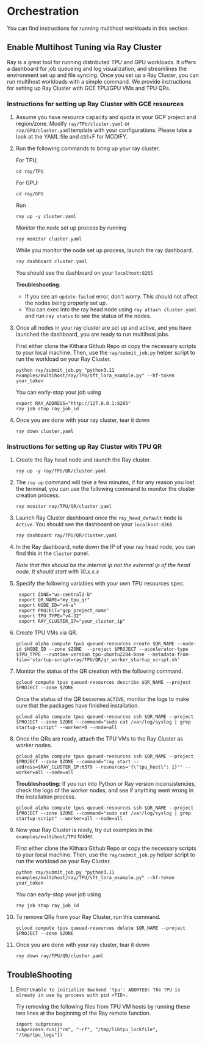 # Orchestration

You can find instructions for running multihost workloads in this section.

## Enable Multihost Tuning via Ray Cluster

Ray is a great tool for running distributed TPU and GPU workloads. It offers a dashboard for job queueing and log visualization, and streamlines the environment set up and file syncing. Once you set up a Ray Cluster, you can run multihost workloads with a simple command. We provide instructions for setting up Ray Cluster with GCE TPU/GPU VMs and TPU QRs.

### Instructions for setting up Ray Cluster with GCE resources

1. Assume you have resource capacity and quota in your GCP project and region/zone. Modify `ray/TPU/cluster.yaml` or `ray/GPU/cluster.yaml`template with your configurations. Please take a look at the YAML file and ctrl+F for MODIFY.

2. Run the following commands to bring up your ray cluster.

   For TPU,

   ```
   cd ray/TPU
   ```

   For GPU:

   ```
   cd ray/GPU
   ```

   Run

   ```
   ray up -y cluster.yaml
   ```

   Monitor the node set up process by running

   ```
   ray monitor cluster.yaml
   ```

   While you monitor the node set up process, launch the ray dashboard.

   ```
   ray dashboard cluster.yaml
   ```

   You should see the dashboard on your `localhost:8265`

   **Troubleshooting**:

   - If you see an `update-failed` error, don't worry. This should not affect the nodes being properly set up.
   - You can exec into the ray head node using `ray attach cluster.yaml` and run `ray status` to see the status of the nodes.

3. Once all nodes in your ray cluster are set up and active, and you have launched the dashboard, you are ready to run multihost jobs.

   First either clone the Kithara Github Repo or copy the necessary scripts to your local machine.
   Then, use the `ray/submit_job.py` helper script to run the workload on your Ray Cluster.

   ```
   python ray/submit_job.py "python3.11 examples/multihost/ray/TPU/sft_lora_example.py" --hf-token your_token
   ```

   You can early-stop your job using

   ```
   export RAY_ADDRESS="http://127.0.0.1:8265"
   ray job stop ray_job_id
   ```

4. Once you are done with your ray cluster, tear it down

   `ray down cluster.yaml`

### Instructions for setting up Ray Cluster with TPU QR

1. Create the Ray head node and launch the Ray cluster.
   ```
   ray up -y ray/TPU/QR/cluster.yaml
   ```
2. The `ray up` command will take a few minutes, if for any reason you lost the terminal,
   you can use the following command to monitor the cluster creation process.
   ```
   ray monitor ray/TPU/QR/cluster.yaml
   ```
3. Launch Ray Cluster dashboard once the `ray_head_default` node is `Active`. You should see the dashboard on your `localhost:8265`

   ```
   ray dashboard ray/TPU/QR/cluster.yaml
   ```

4. In the Ray dashboard, note down the IP of your ray head node, you can find this in the `Cluster` panel.

   _Note that this should be the internal ip not the external ip of the head node. It should start with 10.x.x.x_

5. Specify the following variables with your own TPU resources spec.

   ```
    export ZONE="us-central2-b"
    export QR_NAME="my_tpu_qr"
    export NODE_ID="v4-a"
    export PROJECT="gcp_project_name"
    export TPU_TYPE="v4-32"
    export RAY_CLUSTER_IP="your_cluster_ip"
   ```

6. Create TPU VMs via QR.

   ```
   gcloud alpha compute tpus queued-resources create $QR_NAME --node-id $NODE_ID --zone $ZONE  --project $PROJECT --accelerator-type $TPU_TYPE --runtime-version tpu-ubuntu2204-base --metadata-from-file='startup-script=ray/TPU/QR/qr_worker_startup_script.sh'
   ```

7. Monitor the status of the QR creation with the following command.

   ```
   gcloud compute tpus queued-resources describe $QR_NAME --project $PROJECT --zone $ZONE
   ```
   Once the status of the QR becomes `ACTIVE`, monitor the logs to make sure that the packages have finished installation. 

   ```
   gcloud alpha compute tpus queued-resources ssh $QR_NAME --project $PROJECT --zone $ZONE --command="sudo cat /var/log/syslog | grep startup-script" --worker=0 --node=all
   ```

8. Once the QRs are ready, attach the TPU VMs to the Ray Cluster as worker nodes.

   ```
   gcloud alpha compute tpus queued-resources ssh $QR_NAME --project $PROJECT --zone $ZONE --command="ray start --address=$RAY_CLUSTER_IP:6379 --resources='{\"tpu_host\": 1}'" --worker=all --node=all
   ```

   **Troubleshooting:** If you run into Python or Ray version inconsistencies, check the logs of the worker nodes, and see if anything went wrong in the installation process. 

   ```
   gcloud alpha compute tpus queued-resources ssh $QR_NAME --project $PROJECT --zone $ZONE --command="sudo cat /var/log/syslog | grep startup-script" --worker=all --node=all
   ```

9. Now your Ray Cluster is ready, try out examples in the `examples/multihost/TPU` folder.

   First either clone the Kithara Github Repo or copy the necessary scripts to your local machine.
   Then, use the `ray/submit_job.py` helper script to run the workload on your Ray Cluster. 

   ```
   python ray/submit_job.py "python3.11 examples/multihost/ray/TPU/sft_lora_example.py" --hf-token your_token
   ```
   
   You can early-stop your job using

   `ray job stop ray_job_id`

10. To remove QRs from your Ray Cluster, run this command.

    ```
    gcloud compute tpus queued-resources delete $QR_NAME --project $PROJECT --zone $ZONE
    ```

11. Once you are done with your ray cluster, tear it down

    `ray down ray/TPU/QR/cluster.yaml`

## TroubleShooting

1. Error `Unable to initialize backend 'tpu': ABORTED: The TPU is already in use by process with pid <PID>.`

   Try removing the following files from TPU VM hosts by running these two lines at the beginning of the Ray remote function.

   ```
   import subprocess
   subprocess.run(["rm", "-rf", "/tmp/libtpu_lockfile", "/tmp/tpu_logs"])
   ```
